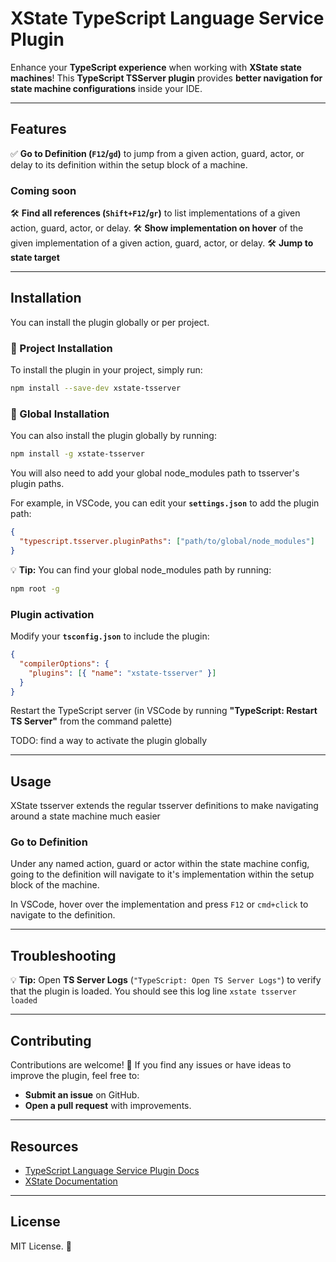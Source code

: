 # **XState TypeScript Language Service Plugin**

Enhance your **TypeScript experience** when working with **XState state machines**!
This **TypeScript TSServer plugin** provides **better navigation for state machine configurations** inside your IDE.

---

## **Features**

✅ **Go to Definition (`F12`/`gd`)** to jump from a given action, guard, actor, or delay to its definition within the setup block of a machine.

### Coming soon

🛠️ **Find all references (`Shift+F12`/`gr`)** to list implementations of a given action, guard, actor, or delay.
🛠️ **Show implementation on hover** of the given implementation of a given action, guard, actor, or delay.
🛠️ **Jump to state target**

---

## **Installation**

You can install the plugin globally or per project.

### **📌 Project Installation**

To install the plugin in your project, simply run:

```sh
npm install --save-dev xstate-tsserver
```

### **📌 Global Installation**

You can also install the plugin globally by running:

```sh
npm install -g xstate-tsserver
```

You will also need to add your global node_modules path to tsserver's plugin paths.

For example, in VSCode, you can edit your **`settings.json`** to add the plugin path:

```json
{
  "typescript.tsserver.pluginPaths": ["path/to/global/node_modules"]
}
```

💡 **Tip:** You can find your global node_modules path by running:

```sh
npm root -g
```

### Plugin activation

Modify your **`tsconfig.json`** to include the plugin:

```json
{
  "compilerOptions": {
    "plugins": [{ "name": "xstate-tsserver" }]
  }
}
```

Restart the TypeScript server (in VSCode by running **"TypeScript: Restart TS Server"** from the command palette)

TODO: find a way to activate the plugin globally

---

## **Usage**

XState tsserver extends the regular tsserver definitions to make navigating
around a state machine much easier

### Go to Definition

Under any named action, guard or actor within the state machine config, going to
the definition will navigate to it's implementation within the setup block of
the machine.

In VSCode, hover over the implementation and press `F12` or `cmd+click` to navigate to the definition.

---

## Troubleshooting

💡 **Tip:** Open **TS Server Logs** (`"TypeScript: Open TS Server Logs"`) to verify that the plugin is loaded.
You should see this log line `xstate tsserver loaded`

---

## **Contributing**

Contributions are welcome! 🚀 If you find any issues or have ideas to improve the plugin, feel free to:

- **Submit an issue** on GitHub.
- **Open a pull request** with improvements.

---

## **Resources**

- [TypeScript Language Service Plugin Docs](https://github.com/microsoft/TypeScript/wiki/Writing-a-Language-Service-Plugin#overview-writing-a-simple-plugin)
- [XState Documentation](https://stately.ai/docs)

---

## **License**

MIT License. 📝
